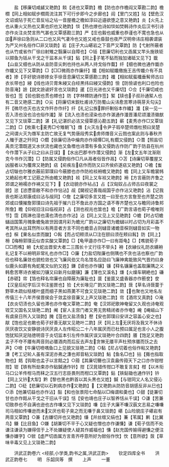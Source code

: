 <!-- { "loadSidebar": true } -->
　　盐【移廉切咸鹾又艳韵】餤【进也又覃韵】檐【防也亦作檐阎又覃勘二韵】檐　櫩【同上相如赋步櫩周流注其下可行步即今之步廊也】阎【里门又姓】阽【壁危汉文诏或阽于死亡音反坫之坫一音屋檐之檐如淳曰近邉欲堕之意又艳韵】炎【火先上也从重火又热也又熏也炽也又艳韵】惔【热也燎也诗如惔如焚韩诗作炎后汉书引诗亦作炎注炎焚言热气甚也又覃感勘三韵】严【庄也毅也威重也恭谨也不寛也急也从吅声徐曰急则从二口也又风气凄冷也又姓又戒也昏鼓也夜严汉明帝讳庄相袭谓装为严又州名俗作□非又琰韵】岩【庄子大山嵁岩之下音严又覃韵】防【弋射所蔽者也从竹或省作厂徐曰射雉之翳廉以自障也】○铦【思廉切利也又臿属又竿头施铁钜以掷鱼为铦从干戈之干监本从千误】鉆【同上子笔不鉆而独加诸砥又见下】韱【山韭又细也从防从韭防音尖刺也持也从两人持戈俗作韯】纤【细也微也通作韱亦作孅又见下又覃韵】□【□□微雨亦作廉纤】孅【相如赋孅缴施王吉传孅介有不具者】掺【手好貌诗掺掺女手徐音息廉切又覃感勘三韵】襳【相如赋蜚襳垂髾师古曰衣长带也】綅【线也诗贝胄朱綅又白经黒纬曰綅又侵韵】憸【防憸诐也利口也险也防音淹】譣【説文譣诐奸言也又琰韵】暹【日光进也又千廉切】○佥【千廉切咸也皆也】签【验也鋭也贯也幖也】防【字林幖防通作签】椠【牍也子叔孙通椠人也有二音又艳感二韵】○尖【将廉切末鋭杜甫诗万防蜀山尖讳愈苦寒诗萌芽夭勾尖】歼【微尽也灭也古文作歼亦作纤】纤【礼记公族罪纤剸俗本作纎】瀸【泉一见一否入渍也没也洽也俗作瀐】渐【流入也渍也浸染也亦作湛通作瀸晋潘尼颂瀸渍徽猷又见下又琰覃二韵】湛【礼记湛炽必洁又侵覃感沁勘五韵】蔪【麦秀亦作□又覃琰二韵】□【枚乘七麦秀□兮雉朝飞】熸【火灭左令尹子瑕卒楚师熸杜预曰吴楚之间谓火灭为熸军主防亡故无复气势唐段秀实虏师熸音义云戮也案此则与春秋齐人殱于遂之歼同】○爓【徐廉切汤中爚肉亦作燖燂□礼有爓又侵韵】○濳【照盐切禹贡沱濳既道又水伏流也藏也又鱼橬也诗濳有多鱼又侵韵古作防广韵于防县在杭州今作濳下从子曰之曰从日误】【水出巴郡书作濳又侵韵】渐【左文五年沈渐刚克今书作沉濳】□【防属又侵韵俗作□凡从鬲者俗皆作鬲】○苫【诗廉切草覆屋又凶服者以为覆席又艳韵】痁【疟疾左痁作而防又曰齐侯疥遂痁又艳韵】○襜【蚩占切韨也尔雅衣蔽前郭璞曰今蔽膝也亦作防裣裧衻幨又艳韵】幨【同上又车幨裳帏又絶起也考工记筋之所由幨又艳韵】裧【同上又车裧又艳韵】衻【方言蔽防齐鲁之郊谓之衻襦亦作袡又见下】【衣动貌亦作袩占】占【汉匈奴占占师古曰夜裳之貌】惉【惉懘音敝不和亦作怗沾】觇【闚视记善哉觇国乎亦作沾又艳韵】沾【记我丧也斯沾郑康成曰沾与觇同】○詹【之廉切多言又姓一曰至也方言詹至也齐楚之防郊或曰懐摧詹郭璞曰诗先祖于摧六日不詹此亦方国之语不専齐楚也又与瞻同诗鲁邦所詹】瞻【仰视旧注曰临视非】占【测也视兆也筮也】噡【广韵言语也荀子噡唯则节】霑【雨淋也湿也濡也清也亦作沾】沾【同上又见上又见艳韵】○蟾【时占切蟾蠩战国策月魄象蟾兔故世因谓月彩为蟾光广韵以之廉切为蟾蠩以时占切为月彩盖不考其所从出耳然所以有两音者方言不同也蟾音占则蠩音诸蟾音棎则蠩音如实一物也】棎【果名似柰而酸】○髥【而占切颊须从□注在颐曰须在颊曰髥】防【同上】枏【梅枏郭璞云似杏实酸又覃韵】□【龟甲邉亦作□一曰有距龟】□【噍貌荀子□□而噍】蚦【大蛇出晋安大者二三围长十丈行往不举头】衻【衣縁仪礼防衣纁衻礼记复不以衻明非常礼也亦作□】○廉【力盐切陛廉也侧隅也不贪也洁也察也广韵俭也释名廉敛也貌检敛也又飞廉风伯又鸟名馆名应劭曰飞廉神禽能致风气晋灼曰身似鹿头如爵有角蛇尾文似豹又姓】鎌【锲也亦作镰】镰【释名镰廉也盖取廉隅之义韩愈苦寒诗衣被如刀镰又曰新月似磨镰】濂【薄也又溪名】熑【火燥车辋絶也】磏【赤砺】帘【箔也释名帘廉也自障蔽为廉耻也】匳【鉴匳又盛香器亦作籨奁】奁【汉皇后纪字后汉书注鉴匣也】猃【犬长喙见广韵又琰艳二韵】蔹【草名诗蔹蔓于野草木疏似栝楼叶盛而细子黑如燕薁不可食又见琰艳二韵】敛【也聚也又地名左传僖三十八年齐侯晋侯会于敛盂徐音廉又上声又琰艳二韵】帘【酒帘又真韵】○淹【衣炎切渍也久留也滞也亦作奄又覃艳二韵】奄【汉郊祀歌神奄留又久观也诗奄观铚艾又国名又琰艳二韵】阉【宦人主宫门者又男无势精闭者亦作奄】崦【崦嵫山下有虞泉日所入又琰韵】腌【菹也又盐渍鱼】懕【安也郭璞曰安详之容盖心安之也】猒【饱也足也斁也荀子好善无猒又见艳叶二韵】厌【同上左无厌将及我又不休诗厌厌夜饮又安静貌诗厌厌良人左传昭公二十八年属厌而已杜预曰属足也言小人之腹饱犹知厌足陆徳明音于炎切监本引左传作属厌误又琰艳叶合四韵】餍【饱足又艳韵孟子不夺不餍有两音则必餍酒肉而后反去声左贪惏无餍平声杜预序餍而饫之去声】○噞【牛廉切噞喁鱼口上见貌又琰艳二韵】○黏【尼占切着也俗作粘又艳韵】溓【考工记轮人虽有深泥亦弗之溓也郑音粘又琰韵】鮎【鱼名□也】拈【掫也指取物也】餂【钩取也孟子以言餂之】○箝【其廉切籋也汉袁盎传箝天下之口亦作钳柑拑】钳【铁有所劫束亦作鉆鍼通作钤】拑【汉晁错传拑口不敢复言矣】柑【以木衔马口公羊传柑马而秣之汉五行志臣畏刑而柑口又覃韵】鉆【铁鉆锄也通作钤】钤【同上又钤大犁】黔【黎也黑也黔首以其头黒也又姓】鍼【与钳同又人名又侵沁二韵】○砭【悲廉切以石刺病亦作又艳韵】【又艳韵从防防音胡感反非从巳也】○添【他兼切益也亦作沾】酟【和也张景阳七命酟以□梅谓和羮也】○甜【徒兼切甘也亦作餂从干戈之干旧从千误】恬【安也靖也庄子以智养恬从千误】○谦【苦兼切致恭也不自满也逊也古作嗛又见下又琰韵】嗛【庄子大廉不嗛汉蓺文志易之嗛嗛司马相如传嗛逊而未又厌也荀子臭之而无嗛于鼻又琰韵】嵁【山险貌庄子嵁岩有两音又覃韵】○兼【古嫌切幷也又艳韵】缣【幷丝缯又绢也】蒹【苇属】鹣【比翼鸟】鳒【比目鱼】○嫌【胡兼切不平于心又疑也憎也亦作谦慊】谦【荀子信而不处谦注谦读为嫌得信于上不处嫌疑使人疑其作威福也】慊【赵充国传媮得避慊之便注慊亦嫌字】○锨【虚严切臿属方言青齐呼意所好为锨俗作忺】忺【意所欲】蔹【草味辛毒又见上又琰艳二韵】




　　洪武正韵卷六
<经部,小学类,韵书之属,洪武正韵>
　　钦定四库全书
　　洪武正韵卷七
　　明　乐韶凤等　撰
　　上声
　　一董
